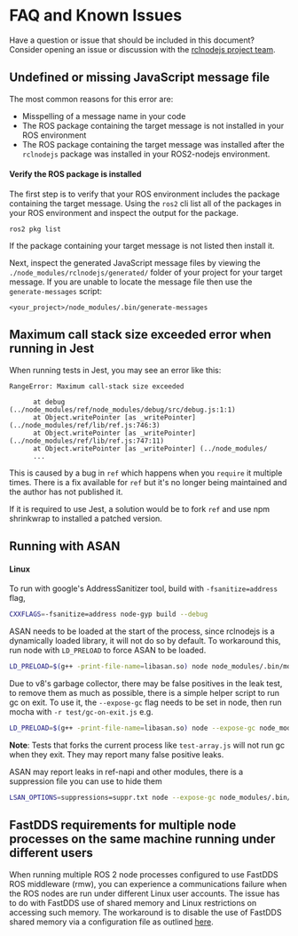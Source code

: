 # FAQ and Known Issues

Have a question or issue that should be included in this document? Consider opening an issue or discussion with the [rclnodejs project team](https://github.com/RobotWebTools/rclnodejs). 

## Undefined or missing JavaScript message file
The most common reasons for this error are:
* Misspelling of a message name in your code
* The ROS package containing the target message is not installed in your ROS environment 
* The ROS package containing the target message was installed after the `rclnodejs` package was installed in your ROS2-nodejs environment.

#### Verify the ROS package is installed
The first step is to verify that your ROS environment includes the package containing the target message. Using the `ros2` cli list all of the packages in your ROS environment and inspect the output for the package.
```
ros2 pkg list
```
If the package containing your target message is not listed then install it.

Next, inspect the generated JavaScript message files by viewing the `./node_modules/rclnodejs/generated/` folder of your project for your target message. If you are unable to locate the message file then use the `generate-messages` script:
```
<your_project>/node_modules/.bin/generate-messages
```


## Maximum call stack size exceeded error when running in Jest

When running tests in Jest, you may see an error like this:

```
RangeError: Maximum call-stack size exceeded

      at debug (../node_modules/ref/node_modules/debug/src/debug.js:1:1)
      at Object.writePointer [as _writePointer] (../node_modules/ref/lib/ref.js:746:3)
      at Object.writePointer [as _writePointer] (../node_modules/ref/lib/ref.js:747:11)
      at Object.writePointer [as _writePointer] (../node_modules/
      ...
```

This is caused by a bug in `ref` which happens when you `require` it multiple times. There is a fix available for `ref` but it's no longer being maintained and the author has not published it.

If it is required to use Jest, a solution would be to fork `ref` and use npm shrinkwrap to installed a patched version.

## Running with ASAN

#### Linux

To run with google's AddressSanitizer tool, build with `-fsanitize=address` flag,

```sh
CXXFLAGS=-fsanitize=address node-gyp build --debug
```

ASAN needs to be loaded at the start of the process, since rclnodejs is a dynamically loaded library, it will not do so by default. To workaround this, run node with `LD_PRELOAD` to force ASAN to be loaded.

```sh
LD_PRELOAD=$(g++ -print-file-name=libasan.so) node node_modules/.bin/mocha test/test-publisher.js
```

Due to v8's garbage collector, there may be false positives in the leak test, to remove them as much as possible, there is a simple helper script to run gc on exit. To use it, the `--expose-gc` flag needs to be set in node, then run mocha with `-r test/gc-on-exit.js` e.g.

```sh
LD_PRELOAD=$(g++ -print-file-name=libasan.so) node --expose-gc node_modules/.bin/mocha -r test/gc-on-exit.js test/test-publisher.js
```

**Note**: Tests that forks the current process like `test-array.js` will not run gc when they exit. They may report many false positive leaks.

ASAN may report leaks in ref-napi and other modules, there is a suppression file you can use to hide them

```sh
LSAN_OPTIONS=suppressions=suppr.txt node --expose-gc node_modules/.bin/mocha -r test/gc-on-exit.js test/test-publisher.js
```
## FastDDS requirements for multiple node processes on the same machine running under different users
When running multiple ROS 2 node processes configured to use FastDDS ROS middleware (rmw), you can experience a communications failure when the ROS nodes are run under different Linux user accounts. The issue has to do with FastDDS use of shared memory and Linux restrictions on accessing such memory. The workaround is to disable the use of FastDDS shared memory via a configuration file as outlined [here](https://github.com/eProsima/Fast-DDS/issues/1750).